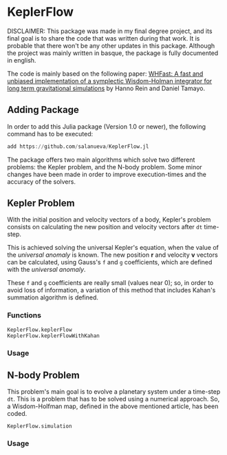 
<a id='KeplerFlow-1'></a>

# KeplerFlow


DISCLAIMER: This package was made in my final degree project, and its final goal is to share the code that was written during that work. It is probable that there won't be any other updates in this package. Although the project was mainly written in basque, the package is fully documented in english. 


The code is mainly based on the following paper: [WHFast: A fast and unbiased implementation of a symplectic Wisdom-Holman integrator for long term gravitational simulations](https://arxiv.org/abs/1506.01084) by Hanno Rein and Daniel Tamayo. 

## Adding Package

In order to add this Julia package (Version 1.0 or newer), the following command has to be executed:

```julia
add https://github.com/salanueva/KeplerFlow.jl
```


The package offers two main algorithms which solve two different problems: the Kepler problem, and the N-body problem. Some minor changes have been made in order to improve execution-times and the accuracy of the solvers.


<a id='Kepler-Problem-1'></a>

## Kepler Problem


With the initial position and velocity vectors of a body, Kepler's problem consists on calculating the new position and velocity vectors after `dt` time-step.


This is achieved solving the universal Kepler's equation, when the value of the *universal anomaly* is known. The new position **r** and velocity **v** vectors can be calculated, using Gauss's `f` and `g` coefficients, which are defined with the *universal anomaly*. 


These `f` and `g` coefficients are really small (values near 0); so, in order to avoid loss of information, a variation of this method that includes Kahan's summation algorithm is defined.

### Functions

```@docs
KeplerFlow.keplerFlow
KeplerFlow.keplerFlowWithKahan
```

### Usage


<a id='N-body-Problem-1'></a>

## N-body Problem

This problem's main goal is to evolve a planetary system under a time-step `dt`. This is a problem that has to be solved using a numerical approach. So, a Wisdom-Holfman map, defined in the above mentioned article, has been coded.

```@docs
KeplerFlow.simulation
```

### Usage